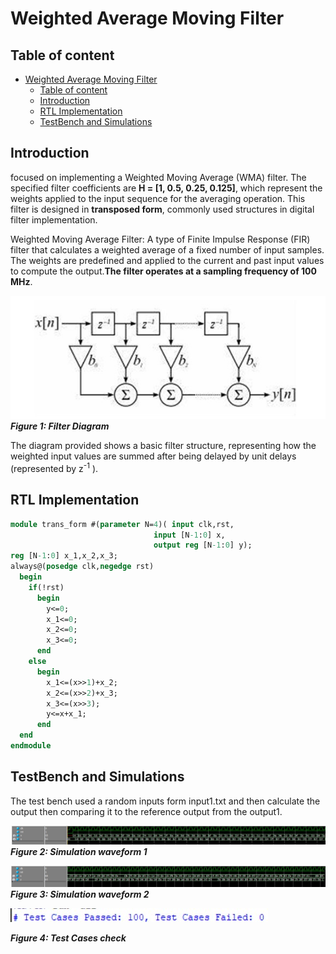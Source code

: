 # Weighted Average Moving Filter
## Table of content
- [Weighted Average Moving Filter](#weighted-average-moving-filter)
  - [Table of content](#table-of-content)
  - [Introduction](#introduction)
  - [RTL Implementation](#rtl-implementation)
  - [TestBench and Simulations](#testbench-and-simulations)
## Introduction
focused on implementing a Weighted Moving Average (WMA) filter. The specified filter coefficients are **H = [1, 0.5, 0.25, 0.125]**, which represent the weights applied to the input sequence for the averaging operation. This filter is designed in **transposed form**, commonly used structures in digital filter implementation.

Weighted Moving Average Filter: A type of Finite Impulse Response (FIR) filter that calculates a weighted average of a fixed number of input samples. The weights are predefined and applied to the current and past input values to compute the output.**The filter operates at a sampling frequency of 100 MHz**.

![alt text](images/diagram.JPG) 
***Figure 1: Filter Diagram***

The diagram provided shows a basic filter structure, representing how the weighted input values are summed after being delayed by unit delays (represented by z<sup>-1</sup> ). 

## RTL Implementation

``` sv 
module trans_form #(parameter N=4)( input clk,rst,
                    		    input [N-1:0] x,
                    		    output reg [N-1:0] y);
reg [N-1:0] x_1,x_2,x_3;                                  
always@(posedge clk,negedge rst)
  begin
    if(!rst)
      begin
        y<=0;
        x_1<=0;
        x_2<=0;
        x_3<=0;
      end
    else
      begin
        x_1<=(x>>1)+x_2;
        x_2<=(x>>2)+x_3;
        x_3<=(x>>3);
        y<=x+x_1;
      end
  end
endmodule
```
## TestBench and Simulations
The test bench used a random inputs form input1.txt and then calculate the output then comparing it to the reference output from the output1.

![alt text](images/wave1.JPG)
***Figure 2: Simulation waveform 1***

![alt text](images/wave2.JPG)
***Figure 3: Simulation waveform 2***

![alt text](images/test%20cases.JPG)

***Figure 4:  Test Cases check***